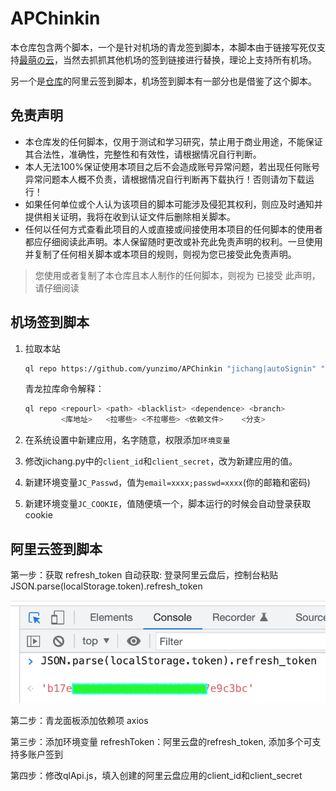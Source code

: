 # APChinkin

本仓库包含两个脚本，一个是针对机场的青龙签到脚本，本脚本由于链接写死仅支持[最萌の云](https://www.cutecloud.net/)，当然去抓抓其他机场的签到链接进行替换，理论上支持所有机场。

另一个是[仓库](https://github.com/mrabit/aliyundriveDailyCheck)的阿里云签到脚本，机场签到脚本有一部分也是借鉴了这个脚本。

## 免责声明

* 本仓库发的任何脚本，仅用于测试和学习研究，禁止用于商业用途，不能保证其合法性，准确性，完整性和有效性，请根据情况自行判断。
* 本人无法100%保证使用本项目之后不会造成账号异常问题，若出现任何账号异常问题本人概不负责，请根据情况自行判断再下载执行！否则请勿下载运行！
* 如果任何单位或个人认为该项目的脚本可能涉及侵犯其权利，则应及时通知并提供相关证明，我将在收到认证文件后删除相关脚本。
* 任何以任何方式查看此项目的人或直接或间接使用本项目的任何脚本的使用者都应仔细阅读此声明。本人保留随时更改或补充此免责声明的权利。一旦使用并复制了任何相关脚本或本项目的规则，则视为您已接受此免责声明。

> 您使用或者复制了本仓库且本人制作的任何脚本，则视为 已接受 此声明，请仔细阅读

## 机场签到脚本

1. 拉取本站

    ```sh
    ql repo https://github.com/yunzimo/APChinkin "jichang|autoSignin" "" "notify.py|QLApi.py|qlApi.js|sendNotify.js"
    ```

    青龙拉库命令解释：

    ```sh
    ql repo <repourl> <path> <blacklist> <dependence> <branch>
            <库地址>   <拉哪些> <不拉哪些> <依赖文件>    <分支>
    ```

2. 在系统设置中新建应用，名字随意，权限添加`环境变量`
3. 修改jichang.py中的`client_id`和`client_secret`，改为新建应用的值。
4. 新建环境变量`JC_Passwd`，值为`email=xxxx;passwd=xxxx`(你的邮箱和密码)
5. 新建环境变量`JC_COOKIE`，值随便填一个，脚本运行的时候会自动登录获取cookie

## 阿里云签到脚本

第一步：获取 refresh_token
自动获取: 登录阿里云盘后，控制台粘贴 JSON.parse(localStorage.token).refresh_token

![](https://raw.githubusercontent.com/yunzimo/APChinkin/main/assets/1.png)

第二步：青龙面板添加依赖项
axios

第三步：添加环境变量
refreshToken：阿里云盘的refresh_token, 添加多个可支持多账户签到

第四步：修改qlApi.js，填入创建的阿里云盘应用的client_id和client_secret